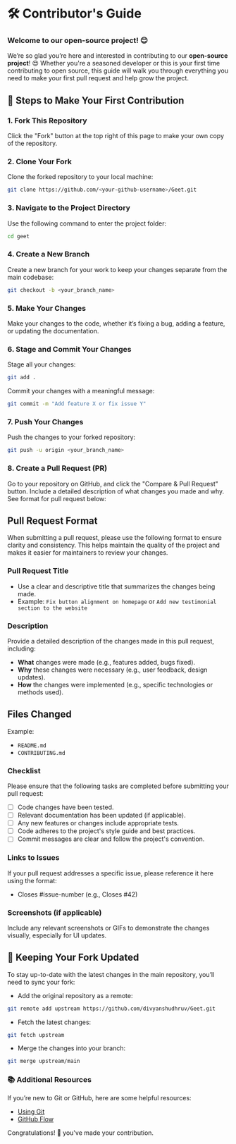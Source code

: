 # 🛠️ Contributor's Guide

### Welcome to our open-source project! 😊  
We’re so glad you’re here and interested in contributing to our **open-source project**! 😍 Whether you're a seasoned developer or this is your first time contributing to open source, this guide will walk you through everything you need to make your first pull request and help grow the project.


## 📑 Steps to Make Your First Contribution

### 1. Fork This Repository

Click the "Fork" button at the top right of this page to make your own copy of the repository.

### 2. Clone Your Fork

Clone the forked repository to your local machine:
```bash
git clone https://github.com/<your-github-username>/Geet.git
```

### 3. Navigate to the Project Directory
Use the following command to enter the project folder:

``` bash
cd geet
```

### 4. Create a New Branch
Create a new branch for your work to keep your changes separate from the main codebase:

```bash
git checkout -b <your_branch_name>
```

### 5. Make Your Changes
Make your changes to the code, whether it’s fixing a bug, adding a feature, or updating the documentation.

### 6. Stage and Commit Your Changes
Stage all your changes:

```bash
git add .
```

Commit your changes with a meaningful message:

```bash
git commit -m "Add feature X or fix issue Y"
```

### 7. Push Your Changes
Push the changes to your forked repository:

```bash
git push -u origin <your_branch_name>
```

### 8. Create a Pull Request (PR)
Go to your repository on GitHub, and click the "Compare & Pull Request" button. Include a detailed description of what changes you made and why. See format for pull request below:

## Pull Request Format

When submitting a pull request, please use the following format to ensure clarity and consistency. This helps maintain the quality of the project and makes it easier for maintainers to review your changes.

### Pull Request Title
- Use a clear and descriptive title that summarizes the changes being made.
- Example: `Fix button alignment on homepage` or `Add new testimonial section to the website`

### Description
Provide a detailed description of the changes made in this pull request, including:

- **What** changes were made (e.g., features added, bugs fixed).
- **Why** these changes were necessary (e.g., user feedback, design updates).
- **How** the changes were implemented (e.g., specific technologies or methods used).

## Files Changed
Example:
- `README.md`
- `CONTRIBUTING.md`

### Checklist
Please ensure that the following tasks are completed before submitting your pull request:

- [ ] Code changes have been tested.
- [ ] Relevant documentation has been updated (if applicable).
- [ ] Any new features or changes include appropriate tests.
- [ ] Code adheres to the project's style guide and best practices.
- [ ] Commit messages are clear and follow the project's convention.

### Links to Issues
If your pull request addresses a specific issue, please reference it here using the format:
- Closes #issue-number (e.g., Closes #42)

### Screenshots (if applicable)
Include any relevant screenshots or GIFs to demonstrate the changes visually, especially for UI updates.


## 🔄 Keeping Your Fork Updated
To stay up-to-date with the latest changes in the main repository, you’ll need to sync your fork:

- Add the original repository as a remote:

```bash
git remote add upstream https://github.com/divyanshudhruv/Geet.git
```

- Fetch the latest changes:

```bash
git fetch upstream
```

- Merge the changes into your branch:

```bash
git merge upstream/main
```


### 📚 Additional Resources
If you’re new to Git or GitHub, here are some helpful resources:

- [Using Git](https://docs.github.com/en/get-started/using-git/about-git)
- [GitHub Flow](https://docs.github.com/en/get-started/using-github/github-flow)

Congratulations! 🎉 you've made your contribution.
